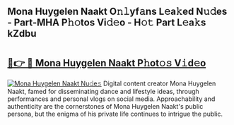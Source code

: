 ## Mona Huygelen Naakt O𝚗𝚕yf𝚊ns L𝚎a𝚔ed N𝚞𝚍es - Part-MHA P𝚑𝚘tos Vi𝚍𝚎o - H𝚘𝚝 Part L𝚎a𝚔s kZdbu

# <h2><a href="http://kfbtv5k.oniu.top/?m=Mona+Huygelen+Naakt">🔗👉 🔴 Mona Huygelen Naakt P𝚑ot𝚘𝚜 V𝚒d𝚎o</a></h2>

[![Mona Huygelen Naakt Nu𝚍e𝚜](https://i.imgur.com/0qMVB7G.gif)](http://kfbtv5k.oniu.top/?m=Mona+Huygelen+Naakt)
Digital content creator Mona Huygelen Naakt, famed for disseminating dance and lifestyle ideas, through performances and personal vlogs on social media. Approachability and authenticity are the cornerstones of Mona Huygelen Naakt's public persona, but the enigma of his private life continues to intrigue the public.  
